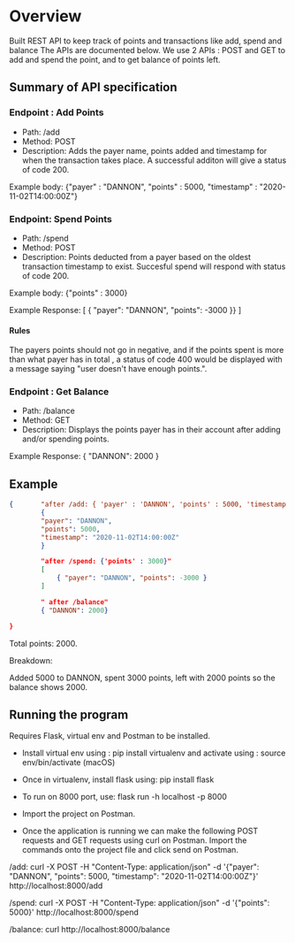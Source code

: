 # Overview
Built  REST API to keep track of points and transactions like add, spend and balance The APIs are documented below. We use 2 APIs : POST and GET to add and spend the point, and to get balance of points left.

## Summary of API specification
### Endpoint : Add Points
- Path: /add
- Method: POST
- Description: Adds the payer name, points added and timestamp for when the transaction takes place. A successful additon will give a status of code 200.

Example body:
{"payer" : "DANNON", "points" : 5000, "timestamp" : "2020-11-02T14:00:00Z"}

### Endpoint: Spend Points
- Path: /spend
- Method: POST
- Description: Points deducted from a payer based on the oldest transaction timestamp to exist. Succesful spend will respond with status of code 200.

Example body: 
{"points" : 3000}

Example Response:
[
{ "payer": "DANNON", "points": -3000 }}
]

#### Rules
The payers points should not go in negative, and if the points spent is more than what payer has in total , a status of code 400 would be displayed with a message saying "user doesn't have enough points.".

### Endpoint : Get Balance
- Path: /balance
- Method: GET
- Description: Displays the points payer has in their account after adding and/or spending points.

Example Response:
{
"DANNON": 2000
}

## Example

```json
{       "after /add: { 'payer' : 'DANNON', 'points' : 5000, 'timestamp' : '2020-11-02T14:00:00Z' " }
        {
        "payer": "DANNON",
        "points": 5000,
        "timestamp": "2020-11-02T14:00:00Z"
        }

        "after /spend: {'points' : 3000}"
        [
            { "payer": "DANNON", "points": -3000 }
        ]

        " after /balance"
        { "DANNON": 2000}

}
```
Total points: 2000.

Breakdown:

Added 5000 to DANNON, spent 3000 points, left with 2000 points so the balance shows 2000.

## Running the program
Requires Flask, virtual env and Postman to be installed.

- Install virtual env using : pip install virtualenv and activate using : source env/bin/activate  (macOS)
- Once in virtualenv, install flask using: pip install flask
- To run on 8000 port, use: flask run -h localhost -p 8000
- Import the project on Postman.

- Once the application is running we can make the following POST requests and GET requests using curl on Postman. Import the commands onto the project file and click send on Postman.

/add: curl -X POST -H "Content-Type: application/json" -d '{"payer": "DANNON", "points": 5000, "timestamp": "2020-11-02T14:00:00Z"}' http://localhost:8000/add

/spend: curl -X POST -H "Content-Type: application/json" -d '{"points": 5000}' http://localhost:8000/spend

/balance: curl http://localhost:8000/balance















